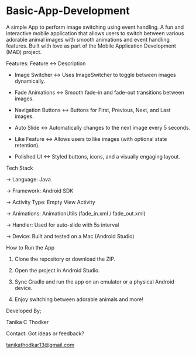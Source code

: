 # Basic-App-Development
A simple App to perform image switching using event handling.
A fun and interactive mobile application that allows users to switch between various adorable animal images with smooth animations and event handling features. Built with love as part of the Mobile Application Development (MAD) project.

Features:
Feature	<-> Description

* Image Switcher <->	Uses ImageSwitcher to toggle between images dynamically.
  
* Fade Animations <->	Smooth fade-in and fade-out transitions between images.
  
* Navigation Buttons <-> Buttons for First, Previous, Next, and Last images.
  
* Auto Slide <->	Automatically changes to the next image every 5 seconds.
  
* Like Feature <->	Allows users to like images (with optional state retention).
  
* Polished UI <->	Styled buttons, icons, and a visually engaging layout.



Tech Stack

-> Language: Java

-> Framework: Android SDK

-> Activity Type: Empty View Activity

-> Animations: AnimationUtils (fade_in.xml / fade_out.xml)

-> Handler: Used for auto-slide with 5s interval

-> Device: Built and tested on a Mac (Android Studio)


How to Run the App

1. Clone the repository or download the ZIP.

2. Open the project in Android Studio.

3. Sync Gradle and run the app on an emulator or a physical Android device.

4. Enjoy switching between adorable animals and more!


Developed By;

Tanika C Thodker


Contact:
Got ideas or feedback?

tanikathodkar13@gmail.com
